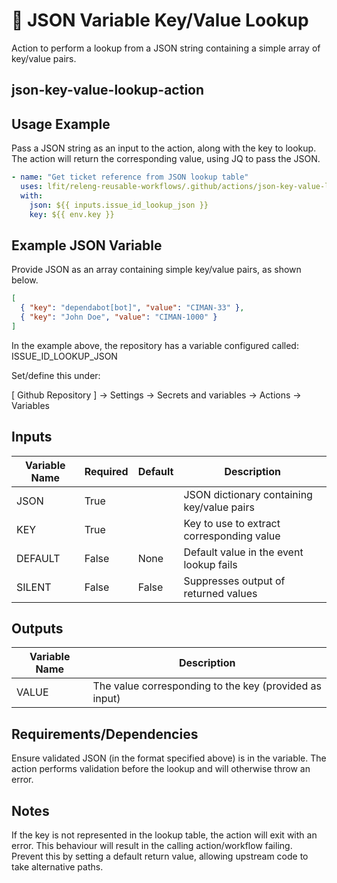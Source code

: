 <!--
[comment]: # SPDX-License-Identifier: Apache-2.0
[comment]: # SPDX-FileCopyrightText: 2024 The Linux Foundation
-->

# 🔑 JSON Variable Key/Value Lookup

Action to perform a lookup from a JSON string containing a simple array of
key/value pairs.

## json-key-value-lookup-action

## Usage Example

Pass a JSON string as an input to the action, along with the key to lookup.
The action will return the corresponding value, using JQ to pass the JSON.

```yaml
- name: "Get ticket reference from JSON lookup table"
  uses: lfit/releng-reusable-workflows/.github/actions/json-key-value-lookup-action@main
  with:
    json: ${{ inputs.issue_id_lookup_json }}
    key: ${{ env.key }}
```

## Example JSON Variable

Provide JSON as an array containing simple key/value pairs, as shown below.

```json
[
  { "key": "dependabot[bot]", "value": "CIMAN-33" },
  { "key": "John Doe", "value": "CIMAN-1000" }
]
```

In the example above, the repository has a variable configured called: ISSUE_ID_LOOKUP_JSON

Set/define this under:

[ Github Repository ] -> Settings -> Secrets and variables -> Actions -> Variables

## Inputs

<!-- markdownlint-disable MD013 -->

| Variable Name | Required | Default | Description                                |
| ------------- | -------- | ------- | ------------------------------------------ |
| JSON          | True     |         | JSON dictionary containing key/value pairs |
| KEY           | True     |         | Key to use to extract corresponding value  |
| DEFAULT       | False    | None    | Default value in the event lookup fails    |
| SILENT        | False    | False   | Suppresses output of returned values       |

<!-- markdownlint-enable MD013 -->

## Outputs

| Variable Name | Description                                            |
| ------------- | ------------------------------------------------------ |
| VALUE         | The value corresponding to the key (provided as input) |

## Requirements/Dependencies

Ensure validated JSON (in the format specified above) is in the variable.
The action performs validation before the lookup and will otherwise throw
an error.

## Notes

If the key is not represented in the lookup table, the action will exit with an
error. This behaviour will result in the calling action/workflow failing.
Prevent this by setting a default return value, allowing upstream code to take
alternative paths.
